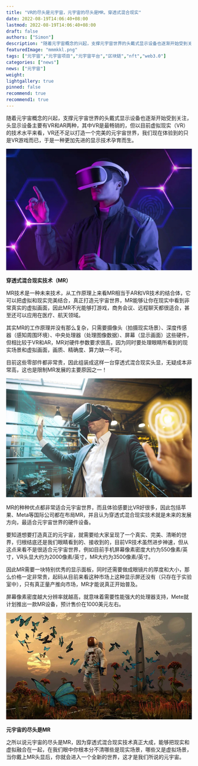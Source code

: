 ```yaml
---
title: "VR的尽头是元宇宙，元宇宙的尽头是MR，穿透式混合现实"
date: 2022-08-19T14:06:40+08:00
lastmod: 2022-08-19T14:06:40+08:00
draft: false
authors: ["Simon"]
description: "随着元宇宙概念的兴起，支撑元宇宙世界的头戴式显示设备也逐渐开始受到关注，头显示设备主要有VR和AR两种，其中VR是最畅销的，但以目前虚拟现实（VR）的技术水平来看，VR还不足以打造一个完美的元宇宙世界，我们现在体验到的只是VR游戏而已，于是一种更加先进的显示技术孕育而生。"
featuredImage: "mmmkkl.png"
tags: ["元宇宙","元宇宙项目","元宇宙平台","区块链","nft","web3.0"]
categories: ["news"]
news: ["元宇宙"]
weight: 
lightgallery: true
pinned: false
recommend: true
recommend1: true
---
```


随着元宇宙概念的兴起，支撑元宇宙世界的头戴式显示设备也逐渐开始受到关注，头显示设备主要有VR和AR两种，其中VR是最畅销的，但以目前虚拟现实（VR）的技术水平来看，VR还不足以打造一个完美的元宇宙世界，我们现在体验到的只是VR游戏而已，于是一种更加先进的显示技术孕育而生。

![配图](mmmkkl1.jpg)

**穿透式混合现实技术（MR）**

MR技术是一种未来技术，从工作原理上来看MR相当于AR和VR技术的结合体，它可以把虚拟和现实完美结合，真正打造元宇宙世界，MR能够让你在现实中看到非常真实的虚拟画面，因此MR不光能够打游戏，商务会议、远程聊天都很适合，甚至还可以应用在医疗、航天领域。

其实MR的工作原理并没有那么复杂，只需要摄像头（拍摄现实场景）、深度传感器（感知周围环境）、中央处理器（处理图像数据）、屏幕（显示画面）这些硬件，但相比较于VR和AR，MR对硬件参数要求很高，因为同时要处理眼睛所看到的现实场景和虚拟画面，画质、精确度、算力缺一不可。

目前这些零部件都非常贵，因此组装成这样一台穿透式混合现实头显，无疑成本非常高，这也是限制MR发展的主要原因之一！

![配图](mmmkkl2.jpg)

MR的种种优点都非常适合元宇宙世界，而且体验感要比VR好很多，因此包括苹果、Meta等国际公司都在布局MR，并且认为穿透式混合现实技术就是未来的发展方向，最适合元宇宙世界的硬件设备。


要知道想要打造真正的元宇宙，就需要给大家呈现了一个真实、完美、清晰的世界，归根结底还是我们眼睛看到的、接收到的，目前VR技术虽然进步神速，但从这点来看不是很适合元宇宙世界，例如目前手机屏幕像素密度大约为550像素/英寸，VR头显大约为2000像素/英寸，MR大约为3500像素/英寸。


因此MR需要一块特别优秀的显示面板，同时还需要做成眼镜片的厚度和大小，那么价格一定非常贵，起码从目前来看这种市场上这种显示屏还没有（只存在于实验室中），只有真正量产推向市场，MR才能说真正开始普及。

屏幕像素密度越大分辨率就越高，就意味着需要性能强大的处理器支持，Mete就计划推出一款MR设备，预计售价在1000美元左右。

![配图](mmmkkl3.jpg)

**元宇宙的尽头是MR**

之所以说元宇宙的尽头是MR，因为穿透式混合现实技术真正大成，能够把现实和虚拟融合在一起，在我们眼中你根本分不清哪些是现实场景，哪些又是虚拟场景，当你戴上MR头显后，你就会进入一个全新的世界，这才是我们所说的元宇宙。